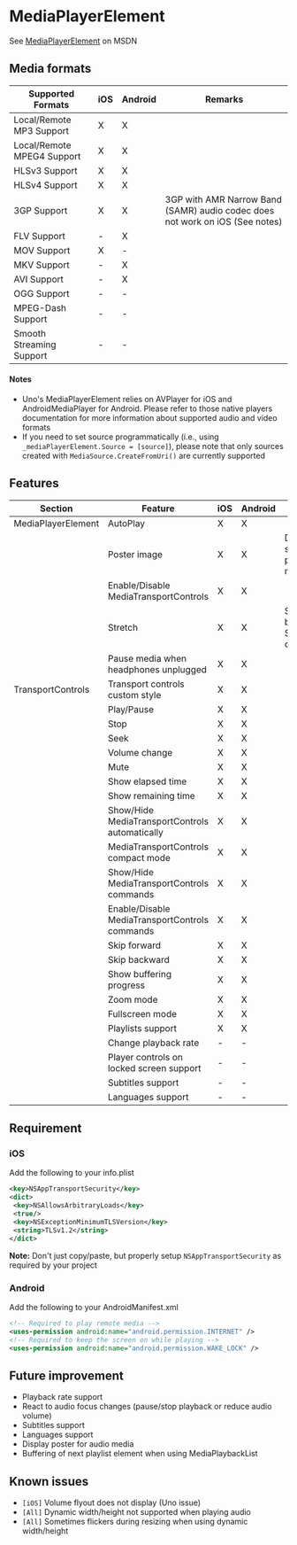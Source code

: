 # MediaPlayerElement

See [MediaPlayerElement](https://docs.microsoft.com/en-us/uwp/api/windows.ui.xaml.controls.mediaplayerelement) on MSDN

## Media formats

| Supported Formats             | iOS | Android | Remarks       |
|-------------------------------------------------------|-------|-----------|-----------------------------------|
| Local/Remote MP3 Support        | X     | X    |         |
| Local/Remote MPEG4 Support       | X     | X    |         |
| HLSv3 Support           | X     | X    |          |
| HLSv4 Support           | X     | X    |         |
| 3GP Support           | X     | X    | 3GP with AMR Narrow Band (SAMR) audio codec does not work on iOS (See notes) |
| FLV Support           | -     | X    |         |
| MOV Support           | X     | -    |         |
| MKV Support           | -     | X    |         |
| AVI Support           | -     | X    |          |
| OGG Support           | -     | -    |         |
| MPEG-Dash Support          | -     | -    |          |
| Smooth Streaming Support        | -     | -    |          |

#### Notes

* Uno's MediaPlayerElement relies on AVPlayer for iOS and AndroidMediaPlayer for Android. Please refer to those native players documentation for more information about supported audio and video formats
* If you need to set source programmatically (i.e., using `_mediaPlayerElement.Source = [source]`), please note that only sources created with `MediaSource.CreateFromUri()` are currently supported

## Features

| Section    | Feature               | iOS | Android | Remarks          |
|-----------------------|-------------------------------------------------------|-------|-----------|-----------------------------------------------|
| MediaPlayerElement | AutoPlay             | X     | X    |            |
|      | Poster image           | X     | X    | Does not show when playing music    |
|      | Enable/Disable MediaTransportControls       | X     | X    |            |
|      | Stretch              | X     | X    | Stretch.None behave like Stretch.Fill on iOS |
|      | Pause media when headphones unplugged       | X     | X    |             |
| TransportControls  | Transport controls custom style      | X     | X    |            |
|          | Play/Pause            | X     | X    |            |
|      | Stop              | X     | X    |            |
|       | Seek              | X     | X    |            |
|      | Volume change           | X     | X    |            |
|      | Mute             | X     | X    |            |
|      | Show elapsed time          | X     | X    |            |
|      | Show remaining time         | X     | X    |            |
|      | Show/Hide MediaTransportControls automatically  | X     | X    |            |
|      | MediaTransportControls compact mode     | X     | X    |            |
|      | Show/Hide MediaTransportControls commands     | X     | X    |            |
|      | Enable/Disable MediaTransportControls commands    | X     | X    |            |
|      | Skip forward           | X     | X    |            |
|      | Skip backward           | X     | X    |            |
|      | Show buffering progress          | X     | X    |            |
|      | Zoom mode            | X     | X    |             |
|      | Fullscreen mode            | X     | X    |            |
|      | Playlists support            | X     | X    |            |
|      | Change playback rate         | -     | -    |            |
|      | Player controls on locked screen support     | -     | -    |            |
|      | Subtitles support            | -     | -    |            |
|      | Languages support            | -     | -    |            |

## Requirement

### iOS

Add the following to your info.plist

```xml
<key>NSAppTransportSecurity</key>
<dict>
 <key>NSAllowsArbitraryLoads</key>
 <true/>
 <key>NSExceptionMinimumTLSVersion</key>
 <string>TLSv1.2</string>
</dict>
```

__Note:__ Don't just copy/paste, but properly setup `NSAppTransportSecurity` as required by your project

### Android

Add the following to your AndroidManifest.xml

```xml
<!-- Required to play remote media -->
<uses-permission android:name="android.permission.INTERNET" />
<!-- Required to keep the screen on while playing -->
<uses-permission android:name="android.permission.WAKE_LOCK" />
```

## Future improvement

- Playback rate support
- React to audio focus changes (pause/stop playback or reduce audio volume)
- Subtitles support
- Languages support
- Display poster for audio media
- Buffering of next playlist element when using MediaPlaybackList

## Known issues

- `[iOS]` Volume flyout does not display (Uno issue)
- `[All]` Dynamic width/height not supported when playing audio
- `[All]` Sometimes flickers during resizing when using dynamic width/height
